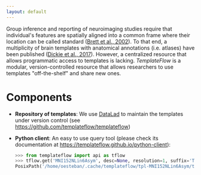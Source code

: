 ```yaml
---
layout: default
---
```


Group inference and reporting of neuroimaging studies require that individual's features are spatially aligned into a common frame where their location can be called standard ([Brett et al., 2002][1]).
To that end, a multiplicity of brain templates with anatomical annotations (i.e. atlases) have been published ([Dickie et al., 2017][2]).
However, a centralized resource that allows programmatic access to templates is lacking.
_TemplateFlow_ is a modular, version-controlled resource that allows researchers to use templates "off-the-shelf" and share new ones.

# Components

  * **Repository of templates**: We use [DataLad][3] to maintain the templates under version control (see https://github.com/templateflow/templateflow)
  * **Python client**: An easy to use query tool (please check its documentation at https://templateflow.github.io/python-client):

    ```Python
    >>> from templateflow import api as tflow
    >>> tflow.get('MNI152NLin6Asym', desc=None, resolution=1, suffix='T1w', extension='nii.gz')
    PosixPath('/home/oesteban/.cache/templateflow/tpl-MNI152NLin6Asym/tpl-MNI152NLin6Asym_res-01_T1w.nii.gz')
    ```


[1]: https://doi.org/10.1038/nrn756 "The problem of functional localization in the human brain."
[2]: https://dx.doi.org/10.3389%2Ffninf.2017.00001 "Whole Brain Magnetic Resonance Image Atlases: A Systematic Review of Existing Atlases and Caveats for Use in Population Imaging"
[3]: https://datalad.org "DataLad"
